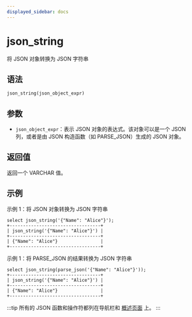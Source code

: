 ```yaml
---
displayed_sidebar: docs
---
```


# json_string

将 JSON 对象转换为 JSON 字符串

## 语法

```SQL
json_string(json_object_expr)
```

## 参数

- `json_object_expr`：表示 JSON 对象的表达式。该对象可以是一个 JSON 列，或者是由 JSON 构造函数（如 PARSE_JSON）生成的 JSON 对象。

## 返回值

返回一个 VARCHAR 值。

## 示例

示例 1：将 JSON 对象转换为 JSON 字符串

```Plain
select json_string('{"Name": "Alice"}');
+----------------------------------+
| json_string('{"Name": "Alice"}') |
+----------------------------------+
| {"Name": "Alice"}                |
+----------------------------------+
```

示例 1：将 PARSE_JSON 的结果转换为 JSON 字符串

```Plain
select json_string(parse_json('{"Name": "Alice"}'));
+----------------------------------+
| json_string('{"Name": "Alice"}') |
+----------------------------------+
| {"Name": "Alice"}                |
+----------------------------------+
```

:::tip
所有的 JSON 函数和操作符都列在导航栏和 [概述页面](../overview-of-json-functions-and-operators.md) 上。
:::